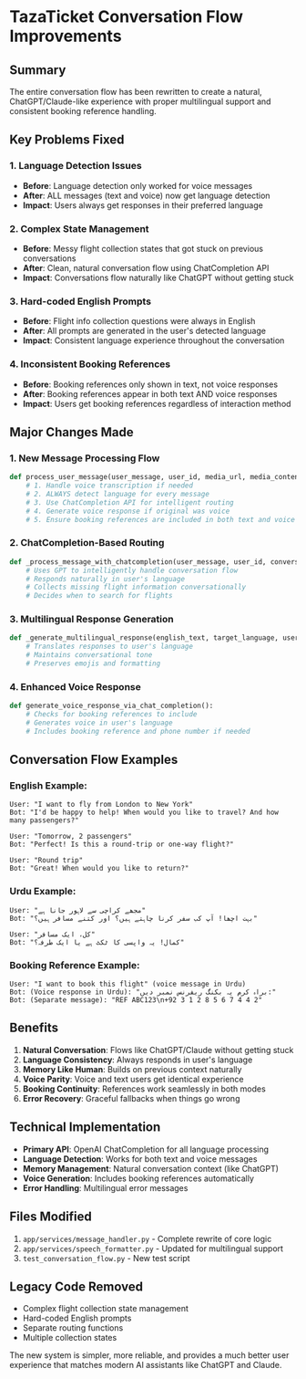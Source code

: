 # TazaTicket Conversation Flow Improvements

## Summary

The entire conversation flow has been rewritten to create a natural, ChatGPT/Claude-like experience with proper multilingual support and consistent booking reference handling.

## Key Problems Fixed

### 1. **Language Detection Issues**

- **Before**: Language detection only worked for voice messages
- **After**: ALL messages (text and voice) now get language detection
- **Impact**: Users always get responses in their preferred language

### 2. **Complex State Management**

- **Before**: Messy flight collection states that got stuck on previous conversations
- **After**: Clean, natural conversation flow using ChatCompletion API
- **Impact**: Conversations flow naturally like ChatGPT without getting stuck

### 3. **Hard-coded English Prompts**

- **Before**: Flight info collection questions were always in English
- **After**: All prompts are generated in the user's detected language
- **Impact**: Consistent language experience throughout the conversation

### 4. **Inconsistent Booking References**

- **Before**: Booking references only shown in text, not voice responses
- **After**: Booking references appear in both text AND voice responses
- **Impact**: Users get booking references regardless of interaction method

## Major Changes Made

### 1. **New Message Processing Flow**

```python
def process_user_message(user_message, user_id, media_url, media_content_type):
    # 1. Handle voice transcription if needed
    # 2. ALWAYS detect language for every message
    # 3. Use ChatCompletion API for intelligent routing
    # 4. Generate voice response if original was voice
    # 5. Ensure booking references are included in both text and voice
```

### 2. **ChatCompletion-Based Routing**

```python
def _process_message_with_chatcompletion(user_message, user_id, conversation_context, detected_language):
    # Uses GPT to intelligently handle conversation flow
    # Responds naturally in user's language
    # Collects missing flight information conversationally
    # Decides when to search for flights
```

### 3. **Multilingual Response Generation**

```python
def _generate_multilingual_response(english_text, target_language, user_id):
    # Translates responses to user's language
    # Maintains conversational tone
    # Preserves emojis and formatting
```

### 4. **Enhanced Voice Response**

```python
def generate_voice_response_via_chat_completion():
    # Checks for booking references to include
    # Generates voice in user's language
    # Includes booking reference and phone number if needed
```

## Conversation Flow Examples

### English Example:

```
User: "I want to fly from London to New York"
Bot: "I'd be happy to help! When would you like to travel? And how many passengers?"

User: "Tomorrow, 2 passengers"
Bot: "Perfect! Is this a round-trip or one-way flight?"

User: "Round trip"
Bot: "Great! When would you like to return?"
```

### Urdu Example:

```
User: "مجھے کراچی سے لاہور جانا ہے"
Bot: "بہت اچھا! آپ کب سفر کرنا چاہتے ہیں؟ اور کتنے مسافر ہیں؟"

User: "کل، ایک مسافر"
Bot: "کمال! یہ واپسی کا ٹکٹ ہے یا ایک طرفہ؟"
```

### Booking Reference Example:

```
User: "I want to book this flight" (voice message in Urdu)
Bot: (Voice response in Urdu): "براہ کرم یہ بکنگ ریفرنس نمبر دیں:"
Bot: (Separate message): "REF ABC123\n+92 3 1 2 8 5 6 7 4 4 2"
```

## Benefits

1. **Natural Conversation**: Flows like ChatGPT/Claude without getting stuck
2. **Language Consistency**: Always responds in user's language
3. **Memory Like Human**: Builds on previous context naturally
4. **Voice Parity**: Voice and text users get identical experience
5. **Booking Continuity**: References work seamlessly in both modes
6. **Error Recovery**: Graceful fallbacks when things go wrong

## Technical Implementation

- **Primary API**: OpenAI ChatCompletion for all language processing
- **Language Detection**: Works for both text and voice messages
- **Memory Management**: Natural conversation context (like ChatGPT)
- **Voice Generation**: Includes booking references automatically
- **Error Handling**: Multilingual error messages

## Files Modified

1. `app/services/message_handler.py` - Complete rewrite of core logic
2. `app/services/speech_formatter.py` - Updated for multilingual support
3. `test_conversation_flow.py` - New test script

## Legacy Code Removed

- Complex flight collection state management
- Hard-coded English prompts
- Separate routing functions
- Multiple collection states

The new system is simpler, more reliable, and provides a much better user experience that matches modern AI assistants like ChatGPT and Claude.
